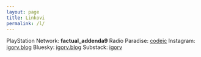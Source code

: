 ```yaml
---
layout: page
title: Linkovi
permalink: /l/
---
```


PlayStation Network: **factual_addenda9**
Radio Paradise: [codeic](https://radioparadise.com/account/profile/134128)
Instagram: [igorv.blog](https://www.instagram.com/igorv.blog/)
Bluesky: [igorv.blog](https://bsky.app/profile/igorv.blog)
Substack: [igorv](https://igorv.substack.com/)